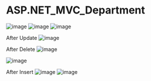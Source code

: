 # ASP.NET_MVC_Department
![image](https://github.com/user-attachments/assets/08c7a163-36b1-4464-9f17-3c62e1eee2d3)
![image](https://github.com/user-attachments/assets/222cab08-7479-4b10-960d-694b19d37e3f)
![image](https://github.com/user-attachments/assets/cbfc56f2-085f-427f-bcd2-cad53312d1b4)

After Update
![image](https://github.com/user-attachments/assets/024fbdeb-3045-4a21-8a47-57bfc80c904c)

After Delete
![image](https://github.com/user-attachments/assets/6affce72-6993-48ba-8528-0d0058110298)

![image](https://github.com/user-attachments/assets/27537832-713b-4e8f-8778-1ef7565a9681)

After Insert
![image](https://github.com/user-attachments/assets/d0d7d87f-4c65-4c6f-8cd9-01f77718a1da)
![image](https://github.com/user-attachments/assets/7706a6fb-ee9b-4410-a4e4-77e014f08544)
